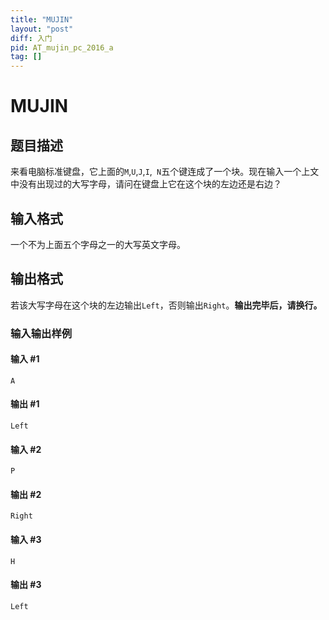```yaml
---
title: "MUJIN"
layout: "post"
diff: 入门
pid: AT_mujin_pc_2016_a
tag: []
---
```


# MUJIN

## 题目描述

来看电脑标准键盘，它上面的`M`,`U`,`J`,`I`,` N`五个键连成了一个块。现在输入一个上文中没有出现过的大写字母，请问在键盘上它在这个块的左边还是右边？

## 输入格式

一个不为上面五个字母之一的大写英文字母。

## 输出格式

若该大写字母在这个块的左边输出`Left`，否则输出`Right`。**输出完毕后，请换行。**

### 输入输出样例

#### 输入 #1
```
A
```
#### 输出 #1
```
Left
```
#### 输入 #2
```
P
```
#### 输出 #2
```
Right
```
#### 输入 #3
```
H
```
#### 输出 #3
```
Left
```

